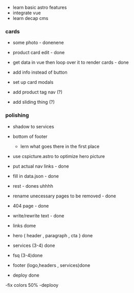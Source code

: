 - learn basic astro features 
- integrate vue
- learn decap cms

### cards
- some photo - donenene
- product card edit - done
- get data in vue then loop over it to render cards - done
- add info instead of button
- set up card modals

- add product tag nav (?)
- add sliding thing (?)
### polishing
- shadow to services
- bottom of footer
  - lern what goes there in the first place
- use cspicture.astro to optimize  hero picture


- put actual nav links - done
- fill in data.json - done
- rest - dones uhhhh
- rename unecessary pages to be removed - done 
- 404 page - done
- write/rewrite text - done
- links dome
- hero ( header , paragraph , cta } done
- services (3-4) done
- fsq (3-4)done
- footer (logo,headers , services)done
- deploy done

-fix colors 50%
-deplooy